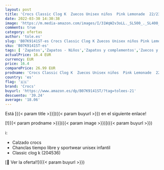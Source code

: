 ```yaml
---
layout: post
title: 'Crocs Classic Clog K  Zuecos Unisex niños  Pink Lemonade  22/23 EU'
date: 2022-03-30 14:30:38
image: 'https://m.media-amazon.com/images/I/31WqW2v3oLL._SL500_._SL400_.jpg'
comments: true
category: ofertas
author: 'tole.es'
slug: 'B07K9141ST-es Crocs Classic Clog K Zuecos Unisex niños Pink Lemonade...'
sku: 'B07K9141ST-es'
tags: [ 'Zapatos','Zapatos - Niños','Zapatos y complementos','Zuecos y mules para niño','crocs','zuecos', ]
actualPrice: 16.4 EUR
currency: EUR
price: 16.4
comparePrice: 26.99 EUR
prodname: 'Crocs Classic Clog K  Zuecos Unisex niños  Pink Lemonade  22/23 EU'
country: 'es'
flag: '🇪🇸'
brand: 'Crocs'
buyurl: 'https://www.amazon.es/dp/B07K9141ST/?tag=tolees-21'
descuento: '39.24'
average: '18.06'
---
```


Está [{{< param title >}}]({{< param buyurl >}}) en el siguiente enlace!

[![{{< param prodname >}}]({{< param image >}})]({{< param buyurl >}})

ℹ️:

- Calzado crocs
- Chanclas tiempo libre y sportwear unisex infantil
- Classic clog k (204536)

[🛒 Ver la oferta!!]({{< param buyurl >}})
